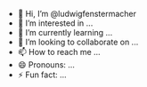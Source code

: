 - 👋 Hi, I’m @ludwigfenstermacher
- 👀 I’m interested in ...
- 🌱 I’m currently learning ...
- 💞️ I’m looking to collaborate on ...
- 📫 How to reach me ...
- 😄 Pronouns: ...
- ⚡ Fun fact: ...

<!---
ludwigfenstermacher/ludwigfenstermacher is a ✨ special ✨ repository because its `README.md` (this file) appears on your GitHub profile.
You can click the Preview link to take a look at your changes.
--->
